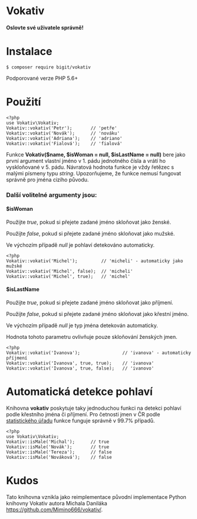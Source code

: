 Vokativ
=======

#### Oslovte své uživatele správně!


Instalace
=========

    $ composer require bigit/vokativ

Podporované verze PHP 5.6+

Použití
=======

```
<?php
use Vokativ\Vokativ;
Vokativ::vokativ('Petr');		// 'petře'
Vokativ::vokativ('Novák');		// 'nováku'
Vokativ::vokativ('Adriana');	// 'adriano'
Vokativ::vokativ('Fialová');	// 'fialová'
```

Funkce **Vokativ($name, $isWoman = null, $isLastName = null)** bere jako první argument vlastní jméno v 1. pádu jednotného čísla a vrátí ho vyskloňované v 5. pádu.
Návratová hodnota funkce je vždy řetězec s malými písmeny typu *string*.
Upozorňujeme, že funkce nemusí fungovat správně pro jména cizího původu.

### Další volitelné argumenty jsou:

#### $isWoman

Použijte *true*, pokud si přejete zadané jméno skloňovat jako ženské.

Použijte *false*, pokud si přejete zadané jméno skloňovat jako mužské.

Ve výchozím případě *null* je pohlaví detekováno automaticky.

```
<?php
Vokativ::vokativ('Michel');  		// 'micheli' - automaticky jako mužské
Vokativ::vokativ('Michel', false);	// 'micheli'
Vokativ::vokativ('Michel', true);	// 'michel'
```

#### $isLastName

Použijte *true*, pokud si přejete zadané jméno skloňovat jako příjmení.

Použijte *false*, pokud si přejete zadané jméno skloňovat jako křestní jméno.

Ve výchozím případě *null* je typ jména detekován automaticky.

Hodnota tohoto parametru ovlivňuje pouze skloňování ženských jmen.

```
<?php
Vokativ::vokativ('Ivanova'); 				// 'ivanova' - automaticky příjmení
Vokativ::vokativ('Ivanova', true, true);	// 'ivanova'
Vokativ::vokativ('Ivanova', true, false);	// 'ivanovo'
```

Automatická detekce pohlaví
===========================

Knihovna **vokativ** poskytuje taky jednoduchou funkci na detekci pohlaví podle křestního jména či příjmení.
Pro četnosti jmen v ČR podle [statistického úřadu](http://www.mvcr.cz/clanek/cetnost-jmen-a-prijmeni-722752.aspx)
funkce funguje správně v 99.7% případů.

```
<?php
use Vokativ\Vokativ;
Vokativ::isMale('Michal'); 		// true
Vokativ::isMale('Novák'); 		// true
Vokativ::isMale('Tereza'); 		// false
Vokativ::isMale('Nováková'); 	// false
```

Kudos
=====

Tato knihovna vznikla jako reimplementace původní implementace Python knihovny Vokativ autora Michala Daniláka <https://github.com/Mimino666/vokativ/>.